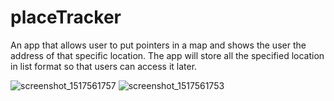 # placeTracker

An app that allows user to put pointers in a map and shows the user the address of that specific location. The app will store all
the specified location in list format so that users can access it later.

![screenshot_1517561757](https://user-images.githubusercontent.com/33678322/35725433-3d7448c2-07b6-11e8-90da-4a453a21b26b.png)
![screenshot_1517561753](https://user-images.githubusercontent.com/33678322/35725438-3f22aaf6-07b6-11e8-9983-654e047e79ad.png)
